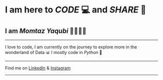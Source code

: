 # I am here to _CODE_ 💻 and _SHARE_ 🤝  

## I am _**Momtaz Yaqubi**_ 👋🏻🧑🏻 
 
***
I love to code, 
I am currently on the journey to explore more in the wonderland of Data 📊 
I mostly code in _Python_ 🐍 
***

Find me on [LinkedIn](https://www.linkedin.com/in/momtaz-yaqubi-127ab31b0?utm_source=share&utm_campaign=share_via&utm_content=profile&utm_medium=android_app) & [Instagram](https://www.instagram.com/momtaz.yaqubi/profilecard/?igsh=MXdjZnIyeHo0YjNoaw==)
***

